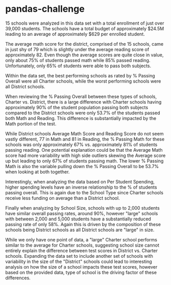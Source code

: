 # pandas-challenge

15 schools were analyzed in this data set with a total enrollment of just over 39,000 students. The schools have a total budget of approximately $24.5M leading to an average of approximately $629 per enrolled student.

The average math score for the district, comprised of the 15 schools, came in just shy of 79 which is slightly under the average reading score of approximately 82. Even though the average scores are quite close in value, only about 75% of students passed math while 85% passed reading. Unfortunately, only 65% of students were able to pass both subjects.

Within the data set, the best performing schools as rated by % Passing Overall were all Charter schools, while the worst performing schools were all District schools. 

When reviewing the % Passing Overall between these types of schools, Charter vs. District, there is a large difference with Charter schools having approximately 90% of the student population passing both subjects compared to the District schools were only 53.7% of the students passed both Math and Reading. This difference is substantially impacted by the Math portion of the test. 

While District schools Average Math Score and Reading Score do not seem vastly different, 77 in Math and 81 in Reading, the % Passing Math for these schools was only approximately 67% vs. approximately 81% of students passing reading. One potential explanation could be that the Average Math score had more variability with high side outliers skewing the Average score up but leading to only 67% of students passing math. The lower % Passing Math is also the variable pulling down the % Passing Overall to be 53.7% when looking at both together.

Interestingly, when analyzing the data based on Per Student Spending, higher spending levels have an inverse relationship to the % of students passing overall. This is again due to the School Type since Charter schools receive less funding on average than a District school.

Finally when analyzing by School Size, schools with up to 2,000 students have similar overall passing rates, around 90%, however "large" schools with between 2,000 and 5,000 students have a substantially reduced passing rate of only 58%. Again this is driven by the composition of these schools being District schools as all District schools are "large" in size. 

While we only have one point of data, a "large" Charter school performs similar to the average for Charter schools, suggesting school size cannot entirely explain the difference between test scores in District vs. Charter schools. Expanding the data set to include another set of schools with variability in the size of the "District" schools could lead to interesting analysis on how the size of a school impacts these test scores, however based on the provided data, type of school is the driving factor of these differences.
